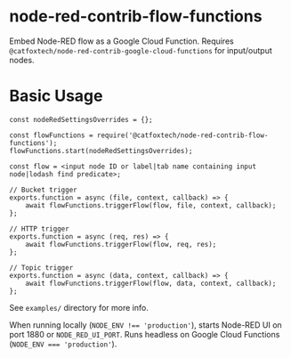 node-red-contrib-flow-functions
===============================

Embed Node-RED flow as a Google Cloud Function. Requires `@catfoxtech/node-red-contrib-google-cloud-functions` for
input/output nodes.

# Basic Usage

    const nodeRedSettingsOverrides = {};

    const flowFunctions = require('@catfoxtech/node-red-contrib-flow-functions');
    flowFunctions.start(nodeRedSettingsOverrides);

    const flow = <input node ID or label|tab name containing input node|lodash find predicate>;
    
    // Bucket trigger
    exports.function = async (file, context, callback) => {
        await flowFunctions.triggerFlow(flow, file, context, callback);
    };

    // HTTP trigger
    exports.function = async (req, res) => {
        await flowFunctions.triggerFlow(flow, req, res);
    };

    // Topic trigger
    exports.function = async (data, context, callback) => {
        await flowFunctions.triggerFlow(flow, data, context, callback);
    };

See `examples/` directory for more info.

When running locally (`NODE_ENV !== 'production'`), starts Node-RED UI on port 1880 or `NODE_RED_UI_PORT`. Runs 
headless on Google Cloud Functions (`NODE_ENV === 'production'`).
